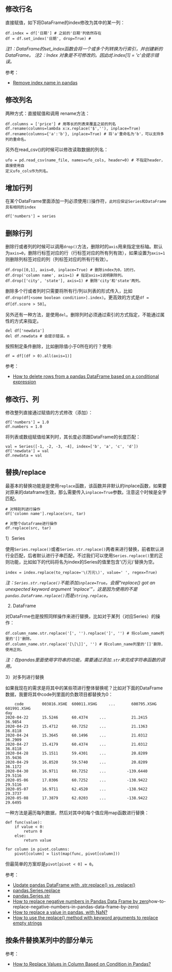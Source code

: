 ## 修改行名

直接赋值，如下将DataFrame的index修改为其中的某一列：

```
df.index = df['日期'] # 之前的'日期'列依然存在
df = df.set_index('日期', drop=True) #
```

*注1：DataFrame的set_index函数会将一个或多个列转换为行索引，并创建新的DataFrame。*
*注2：Index 对象是不可修改的。因此df.index[1] = 'c'会提示错误。*

参考：

- [Remove index name in pandas](https://stackoverflow.com/questions/29765548/remove-index-name-in-pandas)


## 修改列名

两种方式：直接赋值和调用 rename方法：

```
df.columns = ['price'] # 用等长的列表来覆盖之前的列名
df.rename(columns=lambda x:x.replace('$',''), inplace=True)
df.rename(columns={'a':'b'}, inplace=True) # 将'a'重命名为'b'，可以支持多列的重命名。
```

另外在read_csv()的时候可以修改读取数据的列名：

```
ufo = pd.read_csv(name_file, names=ufo_cols, header=0) # 不指定header，直接使用自
定义ufo_cols作为列名。
```

## 增加行列

在某个DataFrame里面添加一列必须使用`[]`操作符，`此时应保证Series和DataFrame具有相同的index`

```
df['numbers'] = series
```


## 删除行列

删除行或者列的时候可以调用`drop()`方法，删除时的`axis`用来指定坐标轴。默认为`axis=0`，删除行标签对应的行（行标签对应的所有列有效），如果设置为`axis=1`则删除列标签对应的列（列标签对应的所有行有效）。

```
df.drop([0,1], axis=0, inplace=True) # 删除index为0，1的行。
df.drop('column name', axis=1) # 指定axis=1说明删除列。
df.drop(['city', 'state'], axis=1) # 删除'city'和'state'两列。
```

删除多个行或者列时只需要将所有行/列以列表的形式传入，比如`df.drop(df[<some boolean condition>].index)`。更高效的方式是`df = df[df.score > 50]`。

另外还有一种方法，是使用`del`。删除列时必须通过索引的方式指定，不能通过属性的方式来指定。

```
del df['newdata']
del df.newdata # 会提示错误。n 
```

按照制定条件删除，比如删除值小于0所在的行？使用:

```
df = df[(df > 0).all(axis=1)]
```

参考：

- [How to delete rows from a pandas DataFrame based on a conditional expression](https://stackoverflow.com/questions/13851535/how-to-delete-rows-from-a-pandas-dataframe-based-on-a-conditional-expression)



## 修改行、列

修改整列直接通过赋值的方式修改（添加）：

```
df['numbers'] = 1.0
df.numbers = 1.0
```

将列表或数组赋值给某列时，其长度必须跟DataFrame的长度匹配：

```
val = Series([-1, -2, -3, -4], index=['b', 'a', 'c', 'd'])
df['newdata'] = val
df.newdata = val
```


## 替换/replace

最基本的替换功能是是使用`replace`函数，该函数并非默认的inplace函数，如果要对原来的dataframe生效，那么需要传入`inplace=True`参数。注意这个时候是全字匹配。

```
# 对特别列进行操作
df['colomn name'].replace(src, tar)

# 对整个dataframe进行操作
df.replace(src, tar)
```

1）Series

使用`Series.replace()`或者`Series.str.replace()`两者来进行替换，前者默认进行全匹配，后者默认进行子串匹配，不过我们可以使用`Series.replace()`里的正则功能，比如如下的代码将名为index的Series的值里包含'(万元)'替换为空。

```
index = index.replace(to_replace='\(万元\)', value=' ', regex=True)
```

*注：`Series.str.replace()`不能添加`inplace=True`。会报“replace() got an unexpected keyword argument 'inplace'”，这是因为使用的不是`pandas.DataFrame.replace()`而是`string.replace`。*

2) DataFrame

对DataFrme也是按照同样操作来进行替换，比如对于某列（对应Series）的操作：

```
df.column_name.str.replace('[', '').replace(']', '') # 将column_name列里的'[]'删除。
df.column_name.str.replace('[\[\]]', '') # 将column_name列里的'[]'删除，使用正则。
```

*注：在pandas里面使用字符串的功能，需要通过添加`.str`来完成字符串函数的调用。*


3）对多列进行替换

如果我现在的需求是将其中的某些项进行整体替换呢？比如对下面的DataFrame数据，我要将其中code列里面的负数项目都替换为0：

```
    code        003816.XSHE  600011.XSHG     ...       600795.XSHG  601991.XSHG
day           
2020-04-22      15.5246      60.4374     ...           21.2415      36.9854
2020-04-23      15.4712      60.7252     ...           21.1363      36.8118
2020-04-24      15.3645      60.1496     ...           21.0312      36.2909
2020-04-27      15.4179      60.4374     ...           21.0312      36.8118
2020-04-28      15.1511      59.4301     ...           20.8209      35.9436
2020-04-29      16.8520      59.5740     ...           20.8209      36.1172
2020-04-30      16.9711      60.7252     ...         -139.6440      29.5116
2020-05-06      17.0306      60.7252     ...         -138.9422      29.5116
2020-05-07      16.9711      62.4520     ...         -138.9422      29.3737
2020-05-08      17.3879      62.0203     ...         -138.9422      29.6495
```

一种方法是遍历每列数据，然后对其中的每个值应用map函数进行替换：

```
def func(value):
    if value < 0:
        return 0
    else:
        return value

for column in pivot.columns:
    pivot[column] = list(map(func, pivot[column]))
```

但最简单的方案却是`pivot[pivot < 0] = 0`。

参考：

- [Update pandas DataFrame with .str.replace() vs .replace()](https://stackoverflow.com/questions/38117016/update-pandas-dataframe-with-str-replace-vs-replace)
- [pandas.Series.replace](https://pandas.pydata.org/pandas-docs/stable/reference/api/pandas.Series.replace.html)
- [pandas.Series.str](https://pandas.pydata.org/pandas-docs/stable/reference/api/pandas.Series.str.html#pandas.Series.str)
- [How to replace negative numbers in Pandas Data Frame by zero](https://stackoverflow.com/questions/27759084/)how-to-replace-negative-numbers-in-pandas-data-frame-by-zero)
- [How to replace a value in pandas, with NaN?](https://stackoverflow.com/questions/29247712/how-to-replace-a-value-in-pandas-with-nan)
- [How to use the replace() method with keyword arguments to replace empty strings](https://stackoverflow.com/questions/50843263/how-to-use-the-replace-method-with-keyword-arguments-to-replace-empty-strings)


## 按条件替换某列中的部分单元


参考：

- [How to Replace Values in Column Based on Condition in Pandas?](https://www.geeksforgeeks.org/how-to-replace-values-in-column-based-on-condition-in-pandas/)